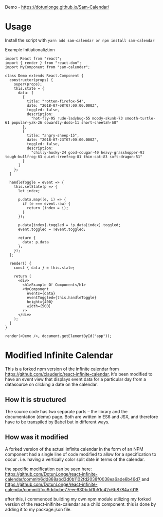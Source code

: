 Demo - https://dotunlonge.github.io/Sam-Calendar/

# Usage
Install the script with 
`yarn add sam-calendar or
npm install sam-calendar
`

Example Initiationaliztion


	import React from "react";
	import { render } from "react-dom";	
	import MyComponent from "sam-calendar";
	
	class Demo extends React.Component {
	  constructor(props) {
	    super(props);
	    this.state = {
	      data: [
	        {
	          title: "rotten-firefox-54",
	          date: "2018-07-08T07:00:00.000Z",
	          toggled: false,
	          description:
	            "hot-fly-95 rude-ladybug-55 moody-skunk-73 smooth-turtle-61 popular-yak-26 cowardly-dodo-11 short-cheetah-60"
	        },
	        {
	          title: "angry-sheep-15",
	          date: "2018-07-23T07:00:00.000Z",
	          toggled: false,
	          description:
	            "chilly-husky-24 good-cougar-40 heavy-grasshopper-93 tough-bullfrog-63 quiet-treefrog-81 thin-cat-83 soft-dragon-51"
	        }
	      ]
	    };
	  }
	
	  handleToggle = event => {
	    this.setState(p => {
	      let index;
	
	      p.data.map((e, i) => {
	        if (e === event.raw) {
	          return (index = i);
	        }
	      });
	
	      p.data[index].toggled = !p.data[index].toggled;
	      event.toggled = !event.toggled;
	
	      return {
	        data: p.data
	      };
	    });
	  };
	
	  render() {
	    const { data } = this.state;
	
	    return (
	      <div>
	        <h1>Example Of Component</h1>
	        <MyComponent
	          events={data}
	          eventToggled={this.handleToggle}
	          height={400}
	          width={500}
	        />
	      </div>
	    );
	  }
	}
	
	render(<Demo />, document.getElementById("app"));



# Modified Infinite Calendar

This is a forked npm version of the infinite calendar from https://github.com/clauderic/react-infinite-calendar,
It's been modified to have an event view that displays event data for a particular day from a datasource on clicking a date on the calendar.

## How it is structured

The source code has two separate parts – the library and the documentation (demo) page. Both are written in ES6 and JSX, and therefore have to be transpiled by Babel but in different ways.

## How was it modified

A forked version of the actual infinite calendar in the form of an NPM component had a single line of code modified to allow for a specification to occur . i.e. having a vertically color split date in terms of the calendar.

the specific modification can be seen here:
https://github.com/DotunLonge/react-infinite-calendar/commit/6dd888abd3d0b1102fd2038f0038ea6ade6b46d7 and
https://github.com/DotunLonge/react-infinite-calendar/commit/fcc9dcbcbe77eee630bdd1b51c42c6b8784a7d18

after this, i commenced building my own npm module utilizing my forked version of the react-inifinite-calendar as a child component.
this is done by adding it to my package.json file.
